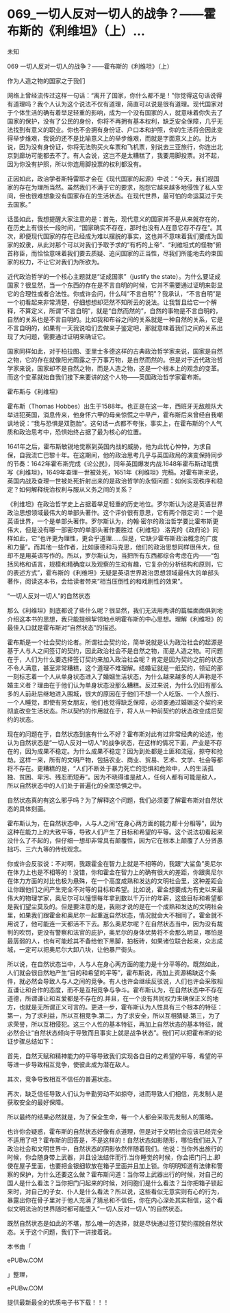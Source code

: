 # 069_一切人反对一切人的战争？——霍布斯的《利维坦》（上）...

未知

069 一切人反对一切人的战争？——霍布斯的《利维坦》（上）

作为人造之物的国家之于我们

网络上曾经流传过这样一句话：“离开了国家，你什么都不是！”你觉得这句话说得有道理吗？我个人认为这个说法不仅有道理，简直可以说是很有道理。现代国家对于个体生活的确有着举足轻重的影响，成为一个没有国家的人，就意味着你失去了国家的保护，没有了公民的身份，你将不再拥有基本权利，缺乏安全保障，几乎无法找到有意义的职业。你也不会拥有身份证、户口本和护照，你的生活将会因此变得举步维艰，我说的还不是比喻意义上的举步维艰，而就是字面意义上的。比方说，因为没有身份证，你将无法购买火车票和飞机票，别说去三亚旅行，你连出北京到廊坊可能都去不了。有人会说，这岂不是太糟糕了，我要用脚投票。对不起，因为你没有护照，所以你连用脚投票的权利都没有。

正因如此，政治学者斯特雷耶才会在《现代国家的起源》中说：“今天，我们视国家的存在为理所当然。虽然我们不满于它的要求，抱怨它越来越多地侵蚀了私人空间，但也很难想象没有国家存在的生活状态。在现代世界，最可怕的命运莫过于失去国家。”

话虽如此，我想提醒大家注意的是：首先，现代意义的国家并不是从来就存在的，在历史上有很长一段时间，“国家确实不存在，那时也没有人在意它存不存在”。其次，即便现代国家的存在已经成为难以摆脱的事实，这也并不意味着我们要成为国家的奴隶，从此对那个可以对我们予取予求的“有朽的上帝”、“利维坦式的怪物”俯首称臣，而恰恰意味着我们要去质疑、追问国家的正当性，尽我们所能地去约束国家的权力，不让它对我们为所欲为。

近代政治哲学的一个核心主题就是“证成国家”（justify the state）。为什么要证成国家？很显然，当一个东西的存在是不言自明的时候，它并不需要通过证明来彰显它的合理性或者合法性。你或许会问，什么叫“不言自明”？我承认，“不言自明”是一个初看起来非常清楚，仔细想想却茫然不知所云的说法。让我暂且给它一个解释，不算定义，所谓“不言自明”，就是“自然而然的”，自然的事物是不言自明的，自然的关系也是不言自明的。比如我和布谷之间的关系就是一种自然的关系，它是不言自明的，如果有一天我说咱们去做亲子鉴定吧，那就意味着我们之间的关系出现了大问题，需要通过证明来确证它。

国家同样如此，对于柏拉图、亚里士多德这样的古典政治哲学家来说，国家是自然之物，它的存在就像阳光雨露之于万事万物，是自然而然的。但是对于近代政治哲学家来说，国家却不是自然之物，而是人造之物，这是一个根本上的观念的变革。而这个变革就始自我们接下来要讲的这个人物——英国政治哲学家霍布斯。

霍布斯与《利维坦》

霍布斯（Thomas Hobbes）出生于1588年。也正是在这一年，西班牙无敌舰队大举进犯英国，消息传来，他身怀六甲的母亲惊慌之中早产，霍布斯后来曾经自我嘲讽地说：“我与恐惧是双胞胎”。这句话一点都不夸张，事实上，在霍布斯的个人气质和政治思考中，恐惧始终占据了最为核心的位置。

1641年之后，霍布斯敏锐地觉察到英国内战的威胁，他为此忧心忡忡，为求自保，自我流亡巴黎十年。在这期间，他的政治思考几乎与英国政局的演变保持同步的节奏：1642年霍布斯完成《论公民》，同年英国爆发内战.1648年霍布斯动笔撰写《利维坦》，1649年查理一世被处死，1651年《利维坦》完稿。对霍布斯来说，英国内战及查理一世被处死折射出来的是政治哲学的永恒问题：如何实现秩序和稳定？如何解释统治权利与服从义务之间的关系？

《利维坦》在政治哲学史上占据着举足轻重的历史地位。罗尔斯认为这是英语世界政治思想领域最伟大的单部头著作。这个评价很有意思，它有两个限定词：一个是英语世界，一个是单部头著作。罗尔斯认为，约翰·密尔的政治哲学要比霍布斯更伟大，但是没有哪一部密尔的单部头著作要胜过《利维坦》.洛克的《政府论》同样如此，它“也许更为理性，更合乎道理……但是，它缺少霍布斯政治概念的广度和力量”。而其他一些作者，比如康德和马克思，他们的政治思想同样很伟大，但却不是用英语写作的。所以，罗尔斯认为，当把所有东西都综合考虑在内——“包括风格和语言，规模和精确度以及观察的生动有趣，它复杂的分析结构和原则，它的表述方式”，霍布斯的《利维坦》无疑是英语世界政治思想领域最伟大的单部头著作，阅读这本书，会给读者带来“相当压倒性的和戏剧性的效果”。

“一切人反对一切人”的自然状态

那么《利维坦》到底都说了些什么呢？很显然，我们无法用两讲的篇幅面面俱到地介绍这本书的思想，我只能提纲挈领地点明霍布斯的中心思想。理解《利维坦》的最佳入口就是霍布斯对“自然状态”的描述。

霍布斯是一个社会契约论者。所谓社会契约论，简单说就是认为政治社会的起源是基于人与人之间签订的契约，因此政治社会不是自然之物，而是人造之物。可问题在于，人们为什么要选择签订契约来加入政治社会呢？肯定是因为契约之前的状态不令人满意，甚至非常糟糕，这个道理不难理解。结婚证就是一纸契约，领证的那一刻标志着一个人从单身状态进入了婚姻生活状态，为什么越来越多的人声称是不婚主义者？理由在于他们认为单身状态没那么糟糕。反过来说，为什么仍旧有那么多的人前赴后继地进入围城，很大的原因在于他们不想一个人吃饭、一个人旅行、一个人睡觉，即使有男女朋友，他们也觉得缺乏保障，必须要通过婚姻这个契约来彻底改变生活状态。所以契约的作用就在于，将人从一种前契约的状态改变成后契约的状态。

现在的问题在于，自然状态到底有什么不好？霍布斯对此有过非常经典的论述，他认为自然状态是“一切人反对一切人”的战争状态，在这样的情况下面，产业是不存在的，因为成果不稳定。为什么成果不稳定？因为到处都是土匪和流寇，掠夺和抢劫。这样一来，所有的文明产物，包括农业、商业、贸易、艺术、文学、社会等都将不存在。更糟糕的是，“人们不断处于暴力死亡的恐惧和危险中，人的生活孤独、贫困、卑污、残忍而短寿”。因为不晓得谁是敌人，任何人都有可能是敌人，所以自然状态中的人们处于普遍化的全面恐惧之中。

自然状态真的有这么邪乎吗？为了解释这个问题，我们必须要了解霍布斯对自然状态的具体刻画。

霍布斯认为，在自然状态中，人与人之间“在身心两方面的能力都十分相等”，因为这种在能力上的大致平等，导致人们产生了目标和希望的平等。这个说法初看起来没什么了不起的，但仔细一想却非常具有颠覆性，因为它在根本上颠覆了人分贤愚拙巧、三六九等的传统观念。

你或许会反驳说：不对啊，我跟霍金在智力上就是不相等的，我跟“大鲨鱼”奥尼尔在体力上也是不相等的！没错，你和霍金在智力上的确有很大的差距，你跟奥尼尔在体力方面的对比也极为悬殊，在一个高度成熟和发达的文明社会里，这种差距会让你跟他们之间产生完全不对等的目标和希望。比如说，霍金想要成为有史以来最伟大的物理学家，奥尼尔可以憧憬每年拿到数以千万计的年薪，这些目标和希望都是我们望尘莫及的。但是要注意的是，我刚才说的是在一个成熟和发达的文明社会里，如果我们跟霍金和奥尼尔一起重返自然状态，情况就会大不相同了。霍金就不用说了，他可能连一天都活不下去。那么奥尼尔呢？在自然状态当中，因为没有裁判的吹罚，更没有警察和法官的庇护，奥尼尔的身体优势将不会那么明显，哪怕是最孱弱的人，也有可能趁其不备给他下黑脚，拍板砖，如果诸位联合起来，众志成城，一定可以把奥尼尔大卸八块，让他暴尸街头。

所以说，在自然状态当中，人与人在身心两方面的能力是十分平等的。既然如此，人们就会很自然地产生“目的和希望的平等”，霍布斯说，再加上资源稀缺这个条件，就必然会导致人与人之间的竞争。有人也许会继续反驳说，人们也许会采取相互谦让和合作的态度，而不是互相竞争与争斗。霍布斯认为，在自然状态中不存在道德，所谓谦让和互爱都是不存在的.并且，在一个没有共同权力来确保正义的地方，也就是无所谓正义可言的。更进一步，霍布斯认为人性具有三个根本的特征：第一，为了求利益，所以互相竞争.第二，为了求安全，所以互相猜疑.第三，为了求荣誉，所以互相侵犯。这三个人性的基本特征，再加上自然状态的基本特征，就必然会让“自然状态倾向于导致而且事实上就是战争状态”。我们可以把霍布斯的论证步骤总结如下：

首先，自然天赋和精神能力的平等导致我们实现各自目的之希望的平等，希望的平等进一步导致相互竞争，使彼此成为潜在敌人。

其次，竞争导致相互不信任的普遍状态。

再次，缺乏信任导致人们认为辛勤劳动不如掠夺，进而导致人们相信，先发制人是获取安全的最好保障。

所以最终的结果必然就是，为了保全生命，每一个人都会采取先发制人的策略。

也许你会疑惑，霍布斯的自然状态好像有点道理，但是对于文明社会应该已经完全不适用了吧？霍布斯的回答是，不是这样的！自然状态如影随形，哪怕我们进入了政治社会和文明世界中，自然状态的阴影依然伴随着我们。他说：当你外出旅行的时候，你会随身带上武器，并且设法结伴而行.当你睡觉的时候，你会把门闩上.即使在屋子里面，也要把金银细软放在箱子里面并且加上锁。你明明知道有法律和警察的保护，为什么还要这么做？霍布斯问道：当你带上武器出行的时候，对自己的国人是什么看法？当你把门闩起来的时候，对同胞们是什么看法？当你把箱子锁起来时，对自己的子女、仆人是什么看法？所以说，这些看似无意实则有心的行为，暴露出你在骨子里对于他人充满了猜忌和不信任，你在内心深处其实相信，这个看似文明法治的世界随时都可能堕入“一切人反对一切人”的自然状态。

既然自然状态是如此的不堪，那么唯一的选择，就是尽快通过签订契约摆脱自然状态。关于这个问题，我们下一讲接着说。

本书由「

ePUBw.COM

」整理，

ePUBw.COM

提供最新最全的优质电子书下载！！！